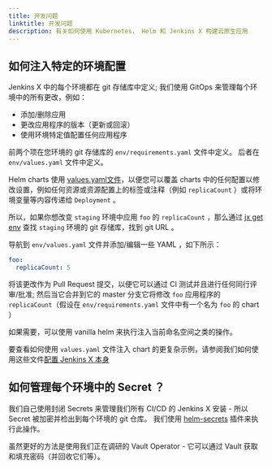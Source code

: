 ```yaml
---
title: 开发问题
linktitle: 开发问题
description: 有关如何使用 Kubernetes， Helm 和 Jenkins X 构建云原生应用
---
```


## 如何注入特定的环境配置

Jenkins X 中的每个环境都在 git 存储库中定义; 我们使用 GitOps 来管理每个环境中的所有更改，例如：

* 添加/删除应用
* 更改应用程序的版本（更新或回滚）
* 使用环境特定值配置任何应用程序

前两个项在您环境的 git 存储库的 `env/requirements.yaml` 文件中定义。 后者在 `env/values.yaml` 文件中定义。

Helm charts 使用 [values.yaml文件](https://github.com/helm/helm/blob/master/docs/chart_template_guide/values_files.md)，以便您可以覆盖 charts 中的任何配置以修改设置，例如任何资源或资源配置上的标签或注释（例如 `replicaCount` ）或将环境变量等内容传递给 `Deployment` 。

所以，如果你想改变 `staging` 环境中应用 `foo` 的 `replicaCount` ，那么通过 [jx get env](/commands/jx_get_environments/) 查找 `staging` 环境的 git 存储库，找到 git URL 。

导航到 `env/values.yaml` 文件并添加/编辑一些 YAML ，如下所示：

```yaml
foo:
  replicaCount: 5
```

将该更改作为 Pull Request 提交，以便它可以通过 CI 测试并且进行任何同行评审/批准; 然后当它合并到它的 master 分支它将修改 `foo` 应用程序的 `replicaCount`（假设在 `env/requirements.yaml` 文件中有一个名为 `foo` 的 chart ）

如果需要，可以使用 vanilla helm 来执行注入当前命名空间之类的操作。

要查看如何使用 `values.yaml` 文件注入 chart 的更复杂示例，请参阅我们如何使用这些文件[配置 Jenkins X 本身](/zh/getting-started/config/)


## 如何管理每个环境中的 Secret ？

我们自己使用封闭 Secrets 来管理我们所有 CI/CD 的 Jenkins X 安装 - 所以 Secret 被加密并检出到每个环境的 git 仓库。 我们使用 [helm-secrets](https://github.com/futuresimple/helm-secrets) 插件来执行此操作。

虽然更好的方法是使用我们正在调研的 Vault Operator - 它可以通过 Vault 获取和填充密码（并回收它们等）。
